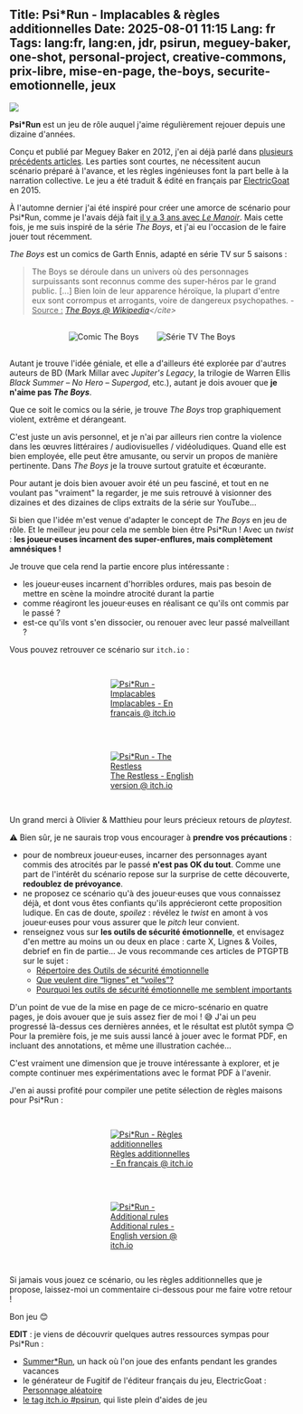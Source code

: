 Title: Psi*Run - Implacables & règles additionnelles
Date: 2025-08-01 11:15
Lang: fr
Tags: lang:fr, lang:en, jdr, psirun, meguey-baker, one-shot, personal-project, creative-commons, prix-libre, mise-en-page, the-boys, securite-emotionnelle, jeux
---
![](images/2025/08/PsiRun-cover.jpg)

**Psi\*Run** est un jeu de rôle auquel j'aime régulièrement rejouer depuis une dizaine d'années.

Conçu et publié par Meguey Baker en 2012, j'en ai déjà parlé dans [plusieurs précédents articles](/lucas/blog/tag/psirun.html).
Les parties sont courtes, ne nécessitent aucun scénario préparé à l'avance,
et les règles ingénieuses font la part belle à la narration collective.
Le jeu a été traduit & édité en français par [ElectricGoat](https://electric-goat.net/products/1) en 2015.

À l'automne dernier j'ai été inspiré pour créer une amorce de scénario pour Psi\*Run,
comme je l'avais déjà fait [il y a 3 ans avec _Le Manoir_](https://chezsoi.org/lucas/blog/psirun-le-manoir.html).
Mais cette fois, je me suis inspiré de la série _The Boys_, et j'ai eu l'occasion de le faire jouer tout récemment.

_The Boys_ est un comics de Garth Ennis, adapté en série TV sur 5 saisons :

> The Boys se déroule dans un univers où des personnages surpuissants sont reconnus comme des super-héros par le grand public. [...] Bien loin de leur apparence héroïque, la plupart d'entre eux sont corrompus et arrogants, voire de dangereux psychopathes. - <u>Source :</u>  <cite>[_The Boys_ @ Wikipedia](https://fr.wikipedia.org/wiki/The_Boys_(s%C3%A9rie_t%C3%A9l%C3%A9vis%C3%A9e))</cite>

<div class="side-by-side">
  <img alt="Comic The Boys" src="images/2025/08/TheBoys-comics.png">
  <img alt="Série TV The Boys" src="images/2025/08/TheBoys-serie.jpg">
</div>

Autant je trouve l'idée géniale, et elle a d'ailleurs été explorée par d'autres auteurs de BD (Mark Millar avec _Jupiter's Legacy_, la trilogie de Warren Ellis _Black Summer – No Hero – Supergod_, etc.), autant je dois avouer que **je n'aime pas _The Boys_**.

Que ce soit le comics ou la série, je trouve _The Boys_ trop graphiquement violent, extrême et dérangeant.

C'est juste un avis personnel, et je n'ai par ailleurs rien contre la violence dans les œuvres littéraires / audiovisuelles / vidéoludiques. Quand elle est bien employée, elle peut être amusante, ou servir un propos de manière pertinente. Dans _The Boys_ je la trouve surtout gratuite et écœurante.

Pour autant je dois bien avouer avoir été un peu fasciné,
et tout en ne voulant pas "vraiment" la regarder,
je me suis retrouvé à visionner des dizaines et des dizaines de clips extraits de la série sur YouTube...

Si bien que l'idée m'est venue d'adapter le concept de _The Boys_ en jeu de rôle.
Et le meilleur jeu pour cela me semble bien être Psi\*Run !
Avec un _twist_ : **les joueur·euses incarnent des super-enflures, mais complètement amnésiques !**

Je trouve que cela rend la partie encore plus intéressante :

* les joueur·euses incarnent d'horribles ordures, mais pas besoin de mettre en scène la moindre atrocité durant la partie
* comme réagiront les joueur·euses en réalisant ce qu'ils ont commis par le passé ?
* est-ce qu'ils vont s'en dissocier, ou renouer avec leur passé malveillant ?

Vous pouvez retrouver ce scénario sur `itch.io` :

<div class="side-by-side">
  <a href="https://lucas-c.itch.io/psirun-implacables">
    <figure>
      <img alt="Psi*Run - Implacables" src="images/2025/08/PsiRun-Implacables-titre.png">
      <figcaption>Implacables - En français @ itch.io</figcaption>
    </figure>
  </a>
  <a href="https://lucas-c.itch.io/psirun-the-restless">
    <figure>
      <img alt="Psi*Run - The Restless" src="images/2025/08/PsiRun-TheRestless-title.png">
      <figcaption>The Restless - English version @ itch.io</figcaption>
    </figure>
  </a>
</div>

Un grand merci à Olivier & Matthieu pour leurs précieux retours de _playtest_.

⚠️ Bien sûr, je ne saurais trop vous encourager à **prendre vos précautions** :

* pour de nombreux joueur·euses, incarner des personnages ayant commis des atrocités par le passé **n'est pas OK du tout**. Comme une part de l'intérêt du scénario repose sur la surprise de cette découverte, **redoublez de prévoyance**.
* ne proposez ce scénario qu'à des joueur·euses que vous connaissez déjà, et dont vous êtes confiants qu'ils apprécieront cette proposition ludique. En cas de doute, _spoilez_ : révélez le _twist_ en amont à vos joueur·euses pour vous assurer que le _pitch_ leur convient.
* renseignez vous sur **les outils de sécurité émotionnelle**, et envisagez d'en mettre au moins un ou deux en place : carte X, Lignes & Voiles, debrief en fin de partie... Je vous recommande ces articles de PTGPTB sur le sujet :
    + [Répertoire des Outils de sécurité émotionnelle](https://ptgptb.fr/outils-securite-emotionnelle)
    + [Que veulent dire “lignes” et “voiles”?](https://ptgptb.fr/que-veulent-dire-lignes-et-voiles)
    + [Pourquoi les outils de sécurité émotionnelle me semblent importants](https://ptgptb.fr/importance-outils-securite-emotionnelle)

D'un point de vue de la mise en page de ce micro-scénario en quatre pages,
je dois avouer que je suis assez fier de moi ! 😅
J'ai un peu progressé là-dessus ces dernières années, et le résultat est plutôt sympa 😊
Pour la première fois, je me suis aussi lancé à jouer avec le format PDF,
en incluant des annotations, et même une illustration cachée...

C'est vraiment une dimension que je trouve intéressante à explorer,
et je compte continuer mes expérimentations avec le format PDF à l'avenir.

J'en ai aussi profité pour compiler une petite sélection de règles maisons pour Psi*Run :

<div class="side-by-side">
  <a href="https://lucas-c.itch.io/psirun-regles-additionnelles">
    <figure>
      <img alt="Psi*Run - Règles additionnelles" src="images/2025/08/PsiRun-ReglesAdditionnelles-baniere.png">
      <figcaption>Règles additionnelles - En français @ itch.io</figcaption>
    </figure>
  </a>
  <a href="https://lucas-c.itch.io/psirun-extra-rules">
    <figure>
      <img alt="Psi*Run - Additional rules" src="images/2025/08/PsiRun-ExtraRules-banner.png">
      <figcaption>Additional rules - English version @ itch.io</figcaption>
    </figure>
  </a>
</div>

Si jamais vous jouez ce scénario, ou les règles additionnelles que je propose,
laissez-moi un commentaire ci-dessous pour me faire votre retour !

Bon jeu 😊

**EDIT** : je viens de découvrir quelques autres ressources sympas pour Psi*Run :

+ [Summer*Run](https://ragondux.itch.io/summer-run), un hack où l'on joue des enfants pendant les grandes vacances
+ le générateur de Fugitif de l'éditeur français du jeu, ElectricGoat : [Personnage aléatoire](https://electric-goat.net/toolbox/psirun/character)
+ [le tag itch.io #psirun](https://itch.io/physical-games/tag-psirun), qui liste plein d'aides de jeu

<style>
.side-by-side {
  display: flex;
  justify-content: center;
  align-items: center;
  flex-flow: wrap;
}
.side-by-side > * { margin: 1rem; }
@media (min-width:768px) {
  .side-by-side > * {
    display: block;
    max-width: 45%;
  }
}
</style>

<!-- Com'
* [x] https://lucas-c.itch.io : page dédiée + liens depuis autres pages Psi*Run
* [x] https://chezsoi.org/lucas/blog/pages/jeux-de-role.html
* [x] Email Matt & Olivier & Aurélien & Francis
* [x] Discord Electric Goat
* [x] comment on https://lumpley.itch.io/psirun
* [x] https://www.scenariotheque.org
* [x] https://www.casusno.fr/viewtopic.php?p=2281279#p2281279
* [x] https://rpggeek.com/thread/3551731/article/46409338
-->
